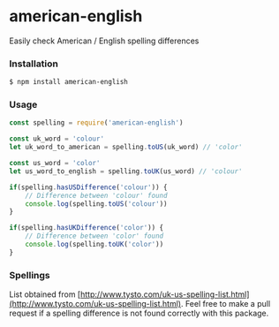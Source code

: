 # american-english
Easily check American / English spelling differences

### Installation
```bash
$ npm install american-english
```

### Usage
```javascript
const spelling = require('american-english')

const uk_word = 'colour'
let uk_word_to_american = spelling.toUS(uk_word) // 'color'

const us_word = 'color'
let us_word_to_english = spelling.toUK(us_word) // 'colour'

if(spelling.hasUSDifference('colour')) {
	// Difference between 'colour' found
	console.log(spelling.toUS('colour'))
}

if(spelling.hasUKDifference('color')) {
	// Difference between 'color' found
	console.log(spelling.toUK('color'))
}
```

### Spellings
List obtained from [http://www.tysto.com/uk-us-spelling-list.html](http://www.tysto.com/uk-us-spelling-list.html). Feel free to make a pull request if a spelling difference is not found correctly with this package.